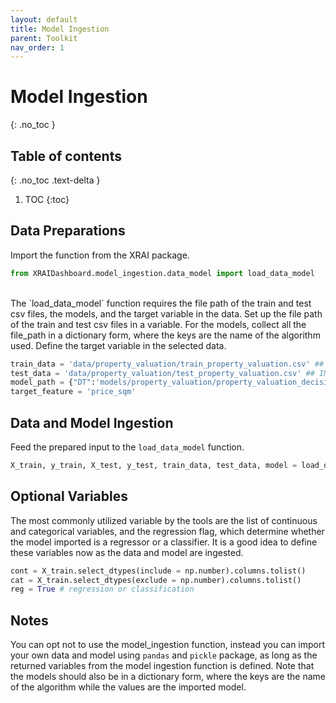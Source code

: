 ```yaml
---
layout: default
title: Model Ingestion
parent: Toolkit
nav_order: 1
---
```


# Model Ingestion
{: .no_toc }

## Table of contents
{: .no_toc .text-delta }

1. TOC
{:toc}

## Data Preparations

Import the function from the XRAI package.

```python
from XRAIDashboard.model_ingestion.data_model import load_data_model
```
<br>
The `load_data_model` function requires the file path of the train and test csv files, the models, and the target variable in the data. Set up the file path of the train and test csv files in a variable. For the models, collect all the file_path in a dictionary form, where the keys are the name of the algorithm used. Define the target variable in the selected data.

```python
train_data = 'data/property_valuation/train_property_valuation.csv' ## INPUT HERE
test_data = 'data/property_valuation/test_property_valuation.csv' ## INPUT HERE
model_path = {"DT":'models/property_valuation/property_valuation_decision_tree.sav'} ## INPUT HERE
target_feature = 'price_sqm'
```

## Data and Model Ingestion

Feed the prepared input to the `load_data_model` function.

```python
X_train, y_train, X_test, y_test, train_data, test_data, model = load_data_model(train_data, test_data, model_path, target_feature)
```

## Optional Variables

The most commonly utilized variable by the tools are the list of continuous and categorical variables, and the regression flag, which determine whether the model imported is a regressor or a classifier. It is a good idea to define these variables now as the data and model are ingested.

```python
cont = X_train.select_dtypes(include = np.number).columns.tolist()
cat = X_train.select_dtypes(exclude = np.number).columns.tolist()
reg = True # regression or classification
```

## Notes
You can opt not to use the model_ingestion function, instead you can import your own data and model using `pandas` and `pickle` package, as long as the returned variables from the model ingestion function is defined. Note that the models should also be in a dictionary form, where the keys are the name of the algorithm while the values are the imported model.

